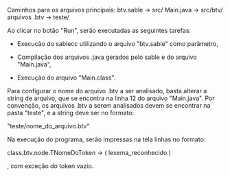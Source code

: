 Caminhos para os arquivos principais:
btv.sable -> src/
Main.java -> src/btv/
arquivos .btv -> teste/

Ao clicar no botão "Run", serão executadas as seguintes tarefas:

  - Execucão do sablecc utilizando o arquivo "btv.sable" como parâmetro,

  - Compilação dos arquivos .java gerados pelo sable e do arquivo "Main.java",

  - Execução do arquivo "Main.class".

Para configurar o nome do arquivo .btv a ser analisado, basta alterar a string de arquivo, que se encontra na linha 12 do arquivo "Main.java". Por convenção, os arquivos .btv a serem analisados devem se encontrar na pasta "teste", e a string deve ser no formato:

  "teste/nome_do_arquivo.btv"

Na execução do programa, serão impressas na tela linhas no formato:

  class.btv.node.TNomeDoToken -> ( lexema_reconhecido )

, com exceção do token vazio.

